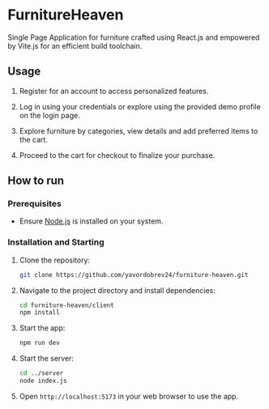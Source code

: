 # FurnitureHeaven

Single Page Application for furniture crafted using React.js and empowered by Vite.js for an efficient build toolchain.

## Usage

1. Register for an account to access personalized features.

2. Log in using your credentials or explore using the provided demo profile on the login page.

3. Explore furniture by categories, view details and add preferred items to the cart.

4. Proceed to the cart for checkout to finalize your purchase.

## How to run

### Prerequisites

- Ensure [Node.js](https://nodejs.org/) is installed on your system.

### Installation and Starting

1. Clone the repository:

   ```bash
   git clone https://github.com/yavordobrev24/furniture-heaven.git
   ```

2. Navigate to the project directory and install dependencies:

   ```bash
   cd furniture-heaven/client
   npm install
   ```

3. Start the app:

   ```bash
   npm run dev
   ```

4. Start the server:

   ```bash
   cd ../server
   node index.js
   ```

5. Open `http://localhost:5173` in your web browser to use the app.
